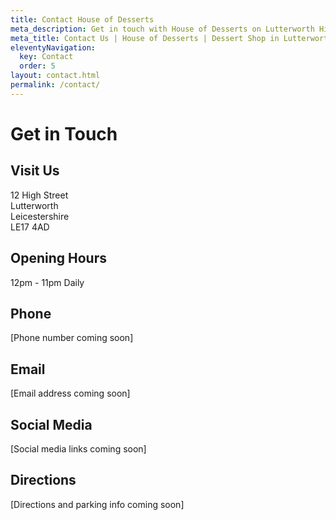 ```yaml
---
title: Contact House of Desserts
meta_description: Get in touch with House of Desserts on Lutterworth High Street for enquiries about our delicious desserts, custom orders, or special events.
meta_title: Contact Us | House of Desserts | Dessert Shop in Lutterworth
eleventyNavigation:
  key: Contact
  order: 5
layout: contact.html
permalink: /contact/
---
```


# Get in Touch

## Visit Us
12 High Street  
Lutterworth  
Leicestershire  
LE17 4AD

## Opening Hours
12pm - 11pm Daily

## Phone
[Phone number coming soon]

## Email
[Email address coming soon]

## Social Media
[Social media links coming soon]

## Directions
[Directions and parking info coming soon]
